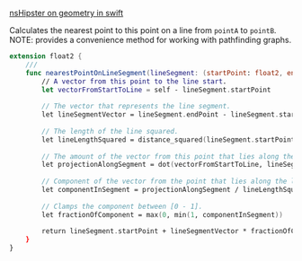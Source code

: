 
[nsHipster on geometry in swift](http://nshipster.com/cggeometry/) 


Calculates the nearest point to this point on a line from `pointA` to `pointB`.
NOTE: provides a convenience method for working with pathfinding graphs.
```swift
extension float2 {
    /// 
    func nearestPointOnLineSegment(lineSegment: (startPoint: float2, endPoint: float2)) -> float2 {
        // A vector from this point to the line start.
        let vectorFromStartToLine = self - lineSegment.startPoint
        
        // The vector that represents the line segment.
        let lineSegmentVector = lineSegment.endPoint - lineSegment.startPoint
        
        // The length of the line squared.
        let lineLengthSquared = distance_squared(lineSegment.startPoint, lineSegment.endPoint)
        
        // The amount of the vector from this point that lies along the line.
        let projectionAlongSegment = dot(vectorFromStartToLine, lineSegmentVector)
        
        // Component of the vector from the point that lies along the line.
        let componentInSegment = projectionAlongSegment / lineLengthSquared
        
        // Clamps the component between [0 - 1].
        let fractionOfComponent = max(0, min(1, componentInSegment))
        
        return lineSegment.startPoint + lineSegmentVector * fractionOfComponent
    }
}
```